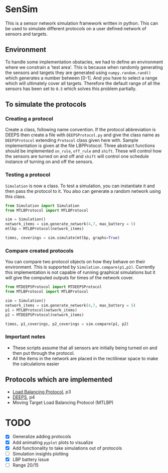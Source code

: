 # SenSim

This is a sensor network simulation framework written in python. This can be used to simulate different protocols on a user defined network of sensors and targets.

## Environment

To handle some implementation obstacles, we had to define an environment where we constrain a 'test area'. This is because when randomly generating the sensors and targets they are generated using `numpy.random.rand()` which generates a number between [0-1]. And you have to select a range which will ultimately cover all targets. Therefore the default range of all the sensors has been set to `0.5` which solves this problem partially.

## To simulate the protocols

### Creating a protocol

Create a class, following name convention. If the protocol abbreviation is DEEPS then create a file with `DEEPSProtocol.py` and give the class name as `DEEPSProtocol` extending `Protocol` class given here with. Sample implementation is given at the file LBPProtocol. Three abstract functions should be implemented `on_rule`, `off_rule` and `shift`. These will control how the sensors are turned on and off and `shift` will control one schedule instance of turning on and off the sensors.

### Testing a protocol

`Simulation` is now a class. To test a simulation, you can instantiate it and then pass the protocol to it. You also can generate a random network using this class.

``` python
from Simulation import Simulation
from MTLBProtocol import MTLBProtocol

sim = Simulation()
network_items = sim.generate_network(4,7, max_battery = 5)
mtlbp = MTLBProtocol(network_items)

times, coverings = sim.simulate(mtlbp, graphs=True)
```

### Compare created protocols

You can compare two protocol objects on how they behave on their environment. This is supported by `Simulation.compare(p1,p2)`. Currently this implementation is not capable of running graphical simulations but it will give the computed outputs for times of the network cover.

``` python
from MTDEEPSProtocol import MTDEEPSProtocol
from MTLBProtocol import MTLBProtocol

sim = Simulation()
network_items = sim.generate_network(4,7, max_battery = 5)
p1 = MTLBProtocol(network_items)
p2 = MTDEEPSProtocol(network_items)

times, p1_coverings, p2_coverings = sim.compare(p1, p2)
```

### Important notes

- These scripts assume that all sensors are initially being turned on and then put through the protocol.
- All the items in the network are placed in the rectilinear space to make the calculations easier

## Protocols which are implemented

- [Load Balancing Protocol](https://grid.cs.gsu.edu/~cscazz/postscript/sawn06deeps.pdf), p3
- [DEEPS](https://grid.cs.gsu.edu/~cscazz/postscript/sawn06deeps.pdf), p4
- Moving Target Load Balancing Protocol (MTLBP)

# TODO
- [x] Generalize adding protocols
- [x] Add animating `pyplot` plots to visualize
- [x] Add functionality to take simulations out of protocols
- [ ] Simulation insights plotting
- [x] LBP battery issue
- [ ] Range 20/15
